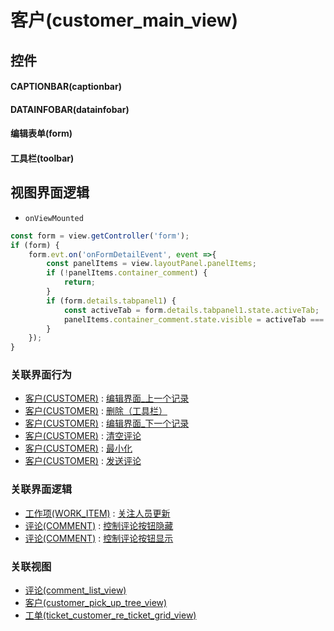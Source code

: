 # 客户(customer_main_view)  <!-- {docsify-ignore-all} -->



## 控件
#### CAPTIONBAR(captionbar)
#### DATAINFOBAR(datainfobar)
#### 编辑表单(form)
#### 工具栏(toolbar)

## 视图界面逻辑
* `onViewMounted`
```javascript
const form = view.getController('form');
if (form) {
    form.evt.on('onFormDetailEvent', event =>{
        const panelItems = view.layoutPanel.panelItems;
        if (!panelItems.container_comment) {
            return;
        }
        if (form.details.tabpanel1) {
            const activeTab = form.details.tabpanel1.state.activeTab;
            panelItems.container_comment.state.visible = activeTab === 'tabpage1';
        }
    });
}
```


### 关联界面行为
  * [客户(CUSTOMER)](module/ProdMgmt/customer) : [编辑界面_上一个记录](module/ProdMgmt/customer#界面行为)
  * [客户(CUSTOMER)](module/ProdMgmt/customer) : [删除（工具栏）](module/ProdMgmt/customer#界面行为)
  * [客户(CUSTOMER)](module/ProdMgmt/customer) : [编辑界面_下一个记录](module/ProdMgmt/customer#界面行为)
  * [客户(CUSTOMER)](module/ProdMgmt/customer) : [清空评论](module/ProdMgmt/customer#界面行为)
  * [客户(CUSTOMER)](module/ProdMgmt/customer) : [最小化](module/ProdMgmt/customer#界面行为)
  * [客户(CUSTOMER)](module/ProdMgmt/customer) : [发送评论](module/ProdMgmt/customer#界面行为)

### 关联界面逻辑
  * [工作项(WORK_ITEM)](module/ProjMgmt/work_item) : [关注人员更新](module/ProjMgmt/work_item/uilogic/attention_personnel_update)
  * [评论(COMMENT)](module/Base/comment) : [控制评论按钮隐藏](module/Base/comment/uilogic/comment_icon_hidden)
  * [评论(COMMENT)](module/Base/comment) : [控制评论按钮显示](module/Base/comment/uilogic/comment_icon_show)

### 关联视图
  * [评论(comment_list_view)](app/view/comment_list_view)
  * [客户(customer_pick_up_tree_view)](app/view/customer_pick_up_tree_view)
  * [工单(ticket_customer_re_ticket_grid_view)](app/view/ticket_customer_re_ticket_grid_view)

<script>
 const { createApp } = Vue
  createApp({
    data() {
      return {

      }
    }
  }).use(ElementPlus).mount('#app')
</script>